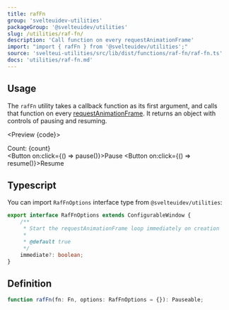 ```yaml
---
title: rafFn
group: 'svelteuidev-utilities'
packageGroup: '@svelteuidev/utilities'
slug: /utilities/raf-fn/
description: 'Call function on every requestAnimationFrame'
import: "import { rafFn } from '@svelteuidev/utilities';"
source: 'svelteui-utilities/src/lib/dist/functions/raf-fn/raf-fn.ts'
docs: 'utilities/raf-fn.md'
---
```


<script lang='ts'>
    import { Button } from '@svelteuidev/core';
	import { rafFn } from '@svelteuidev/utilities';
    import { Heading, Preview } from 'components'

    let count = 0;
    const { pause, resume } = rafFn(() => {
        count++;
    });

    const code = `
    <script>
        import { rafFn } from '@svelteuidev/utilities';
        import { Button } from '@svelteuidev/core';

        let count = 0;
        const { pause, resume } = rafFn(() => {
            count++;
        });
    <\/script>

    <div>Count: {count}<\/div>
    <Button on:click={() => pause()}>Pause<\/Button>
    <Button on:click={() => resume()}>Resume<\/Button>
    `;
</script>

<Heading />

## Usage

The `rafFn` utility takes a callback function as its first argument, and calls that function on every [requestAnimationFrame](https://developer.mozilla.org/en-US/docs/Web/API/window/requestAnimationFrame). It returns an object with controls of pausing and resuming.

<Preview {code}>
    <div>Count: {count}</div>
    <Button on:click={() => pause()}>Pause</Button>
    <Button on:click={() => resume()}>Resume</Button>
</Preview>

## Typescript

You can import `RafFnOptions` interface type from `@svelteuidev/utilities`:

```ts
export interface RafFnOptions extends ConfigurableWindow {
    /**
     * Start the requestAnimationFrame loop immediately on creation
     *
     * @default true
     */
    immediate?: boolean;
}
```

## Definition

```ts
function rafFn(fn: Fn, options: RafFnOptions = {}): Pauseable;
```